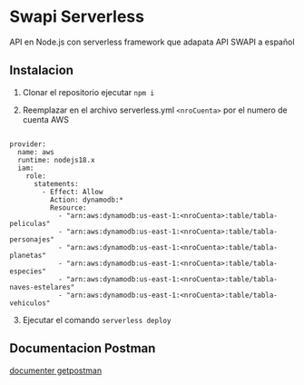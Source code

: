 # Swapi Serverless

API en Node.js con serverless framework que adapata API SWAPI a español

## Instalacion

1. Clonar el repositorio ejecutar `npm i`

2. Reemplazar en el archivo serverless.yml
   `<nroCuenta>` por el numero de cuenta AWS

```

provider:
  name: aws
  runtime: nodejs18.x
  iam:
    role:
      statements:
        - Effect: Allow
          Action: dynamodb:*
          Resource:
            - "arn:aws:dynamodb:us-east-1:<nroCuenta>:table/tabla-peliculas"
            - "arn:aws:dynamodb:us-east-1:<nroCuenta>:table/tabla-personajes"
            - "arn:aws:dynamodb:us-east-1:<nroCuenta>:table/tabla-planetas"
            - "arn:aws:dynamodb:us-east-1:<nroCuenta>:table/tabla-especies"
            - "arn:aws:dynamodb:us-east-1:<nroCuenta>:table/tabla-naves-estelares"
            - "arn:aws:dynamodb:us-east-1:<nroCuenta>:table/tabla-vehiculos"
```

3. Ejecutar el comando `serverless deploy`

## Documentacion Postman

[documenter getpostman ](https://documenter.getpostman.com/view/29503127/2s9YXmWf5h)
